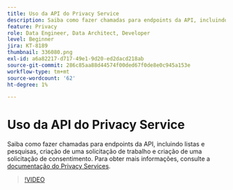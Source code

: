 ```yaml
---
title: Uso da API do Privacy Service
description: Saiba como fazer chamadas para endpoints da API, incluindo listas e pesquisas, criação de uma solicitação de trabalho e criação de uma solicitação de consentimento.
feature: Privacy
role: Data Engineer, Data Architect, Developer
level: Beginner
jira: KT-8189
thumbnail: 336080.png
exl-id: a6a82217-d717-49e1-9d20-ed2dacd218ab
source-git-commit: 286c85aa88d44574f00ded67f0de8e0c945a153e
workflow-type: tm+mt
source-wordcount: '62'
ht-degree: 1%

---
```



# Uso da API do Privacy Service

Saiba como fazer chamadas para endpoints da API, incluindo listas e pesquisas, criação de uma solicitação de trabalho e criação de uma solicitação de consentimento. Para obter mais informações, consulte a [documentação do Privacy Services](https://experienceleague.adobe.com/docs/experience-platform/privacy/home.html?lang=pt-BR).

>[!VIDEO](https://video.tv.adobe.com/v/336080?learn=on&enablevpops)
